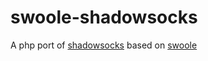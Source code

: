 # swoole-shadowsocks
A php port of [shadowsocks](https://github.com/shadowsocks/shadowsocks) based on [swoole](https://github.com/swoole/swoole-src)